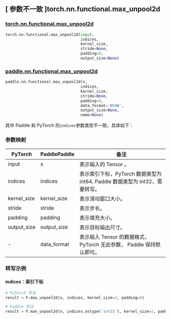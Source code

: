## [ 参数不一致 ]torch.nn.functional.max_unpool2d

### [torch.nn.functional.max_unpool2d](https://pytorch.org/docs/stable/generated/torch.nn.functional.max_unpool2d.html?highlight=max_unpool2d#torch.nn.functional.max_unpool2d)

```python
torch.nn.functional.max_unpool2d(input,
                                 indices,
                                 kernel_size,
                                 stride=None,
                                 padding=0,
                                 output_size=None)
```

### [paddle.nn.functional.max_unpool2d](https://www.paddlepaddle.org.cn/documentation/docs/zh/develop/api/paddle/nn/functional/max_unpool2d_cn.html)

```python
paddle.nn.functional.max_unpool2d(x,
                                 indices,
                                 kernel_size,
                                 stride=None,
                                 padding=0,
                                 data_format='NCHW',
                                 output_size=None,
                                 name=None)
```

其中 Paddle 和 PyTorch 的`indices`参数类型不一致，具体如下：
### 参数映射
| PyTorch       | PaddlePaddle | 备注                                                   |
| ------------- | ------------ | ------------------------------------------------------ |
| input           | x           | 表示输入的 Tensor 。               |
| indices           | indices           | 表示索引下标，PyTorch 数据类型为 int64, Paddle 数据类型为 int32，需要转写。                 |
| kernel_size           | kernel_size           | 表示滑动窗口大小。               |
| stride           | stride           | 表示步长。               |
| padding           | padding           | 表示填充大小。               |
| output_size           | output_size           | 表示目标输出尺寸。               |
| -           | data_format           | 表示输入 Tensor 的数据格式， PyTorch 无此参数， Paddle 保持默认即可。               |

### 转写示例
#### indices：索引下标
```python
# PyTorch 写法
result = F.max_unpool2d(x, indices, kernel_size=2, padding=0)

# Paddle 写法
result = F.max_unpool2d(x, indices.astype('int32'), kernel_size=2, padding=0)
```
